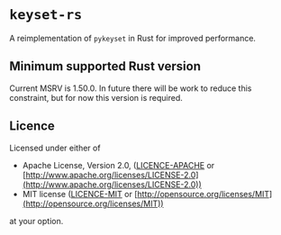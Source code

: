 # `keyset-rs`

A reimplementation of `pykeyset` in Rust for improved performance.

## Minimum supported Rust version

Current MSRV is 1.50.0.
In future there will be work to reduce this constraint, but for now this version is required.

## Licence

Licensed under either of

* Apache License, Version 2.0, ([LICENCE-APACHE](LICENCE-APACHE) or [http://www.apache.org/licenses/LICENSE-2.0](http://www.apache.org/licenses/LICENSE-2.0))
* MIT license ([LICENCE-MIT](LICENCE-MIT) or [http://opensource.org/licenses/MIT](http://opensource.org/licenses/MIT))

at your option.

